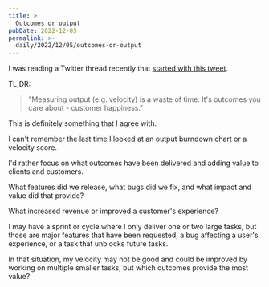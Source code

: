 ```yaml
---
title: >
  Outcomes or output
pubDate: 2022-12-05
permalink: >-
  daily/2022/12/05/outcomes-or-output
---
```


I was reading a Twitter thread recently that [started with this tweet](https://twitter.com/allenholub/status/1594786089994067969).

TL;DR:

> "Measuring output (e.g. velocity) is a waste of time. It's outcomes you care about - customer happiness."

This is definitely something that I agree with.

I can't remember the last time I looked at an output burndown chart or a velocity score.

I'd rather focus on what outcomes have been delivered and adding value to clients and customers.

What features did we release, what bugs did we fix, and what impact and value did that provide?

What increased revenue or improved a customer's experience?

I may have a sprint or cycle where I only deliver one or two large tasks, but those are major features that have been requested, a bug affecting a user's experience, or a task that unblocks future tasks.

In that situation, my velocity may not be good and could be improved by working on multiple smaller tasks, but which outcomes provide the most value?
